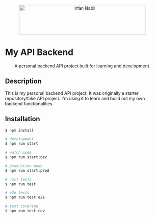 <p align="center">
  <a href="https://cooltext.com"><img src="https://images.cooltext.com/5731610.png" width="414" height="98" alt="Irfan Nabil" /></a>
</p>

# My API Backend

<p align="center">
  A personal backend API project built for learning and development.
</p>

## Description

This is my personal backend API project. It was originally a starter repository/fake API project. I'm using it to learn and build out my own backend functionalities.

## Installation

```bash
$ npm install

# development
$ npm run start

# watch mode
$ npm run start:dev

# production mode
$ npm run start:prod

# unit tests
$ npm run test

# e2e tests
$ npm run test:e2e

# test coverage
$ npm run test:cov
